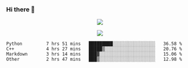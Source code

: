### Hi there 👋

<!--
**SuuTTT/SuuTTT** is a ✨ _special_ ✨ repository because its `README.md` (this file) appears on your GitHub profile.

Here are some ideas to get you started:

- 🔭 I’m currently working on ...
- 🌱 I’m currently learning ...
- 👯 I’m looking to collaborate on ...
- 🤔 I’m looking for help with ...
- 💬 Ask me about ...
- 📫 How to reach me: ...
- 😄 Pronouns: ...
- ⚡ Fun fact: ...
-->

<div align='center'>
    <p align='center'>
        <img src='https://github-readme-stats.vercel.app/api?line_height=27&username=SuuTTT&show_icons=true&theme=solarized-light'/>
    </p>
</div>    
<div align='center'>  
    <p align='center'>
        <img src='https://github-readme-stats.vercel.app/api/wakatime?username=SuuTTT&theme=solarized-light'/>
    </p>
    
</div>  

<!--START_SECTION:waka-->

```text
Python         7 hrs 51 mins   █████████░░░░░░░░░░░░░░░░   36.58 %
C++            4 hrs 27 mins   █████▒░░░░░░░░░░░░░░░░░░░   20.76 %
Markdown       3 hrs 14 mins   ███▓░░░░░░░░░░░░░░░░░░░░░   15.06 %
Other          2 hrs 47 mins   ███▒░░░░░░░░░░░░░░░░░░░░░   12.98 %
```

<!--END_SECTION:waka-->
